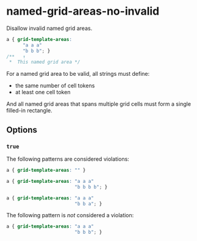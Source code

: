 # named-grid-areas-no-invalid

Disallow invalid named grid areas.

<!-- prettier-ignore -->
```css
a { grid-template-areas:
      "a a a"
      "b b b"; }
/**   ↑
 *  This named grid area */
```

For a named grid area to be valid, all strings must define:

- the same number of cell tokens
- at least one cell token

And all named grid areas that spans multiple grid cells must form a single filled-in rectangle.

## Options

### `true`

The following patterns are considered violations:

<!-- prettier-ignore -->
```css
a { grid-template-areas: "" }
```

<!-- prettier-ignore -->
```css
a { grid-template-areas: "a a a"
                         "b b b b"; }
```

<!-- prettier-ignore -->
```css
a { grid-template-areas: "a a a"
                         "b b a"; }
```

The following pattern is _not_ considered a violation:

<!-- prettier-ignore -->
```css
a { grid-template-areas: "a a a"
                         "b b b"; }
```
